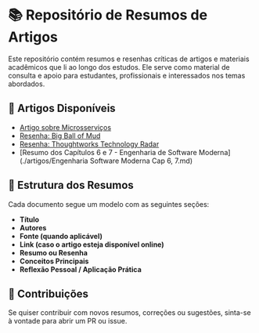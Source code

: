 # 📚 Repositório de Resumos de Artigos

Este repositório contém resumos e resenhas críticas de artigos e materiais acadêmicos que li ao longo dos estudos. Ele serve como material de consulta e apoio para estudantes, profissionais e interessados nos temas abordados.

## 📄 Artigos Disponíveis

- [Artigo sobre Microsserviços](./artigos/Artigo-Microservices.md)
- [Resenha: Big Ball of Mud](./artigos/Big-Ball-of-Mud---Resenha.md)
- [Resenha: Thoughtworks Technology Radar](./artigos/Thoughtworks-Technology-Radar.md)
- [Resumo dos Capítulos 6 e 7 - Engenharia de Software Moderna](./artigos/Engenharia Software Moderna Cap 6, 7.md)

## 📝 Estrutura dos Resumos

Cada documento segue um modelo com as seguintes seções:

- **Título**
- **Autores**
- **Fonte (quando aplicável)**
- **Link (caso o artigo esteja disponível online)**
- **Resumo ou Resenha**
- **Conceitos Principais**
- **Reflexão Pessoal / Aplicação Prática**

## 🤝 Contribuições

Se quiser contribuir com novos resumos, correções ou sugestões, sinta-se à vontade para abrir um PR ou issue.
